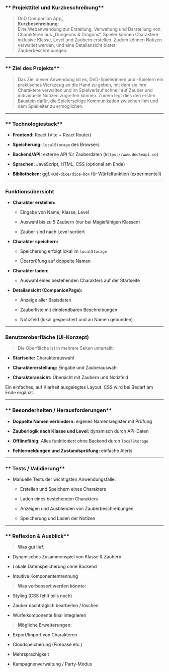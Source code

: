 ### ** Projekttitel und Kurzbeschreibung**

> DnD Companion App_  
> **Kurzbeschreibung**:  
> Eine Webanwendung zur Erstellung, Verwaltung und Darstellung von Charakteren aus „Dungeons & Dragons“. Spieler können Charaktere inklusive Klasse, Level und Zaubern erstellen. Zudem können Notizen verwaltet werden, und eine Detailansicht bietet Zauberbeschreibungen.

---

### ** Ziel des Projekts**

> Das Ziel dieser Anwendung ist es, DnD-Spielerinnen und -Spielern ein praktisches Werkzeug an die Hand zu geben, mit dem sie ihre Charaktere verwalten und im Spielverlauf schnell auf Zauber und individuelle Notizen zugreifen können.
> Zudem legt dies den ersten Baustein dafür, die Spielerseitige Kommunikation zwischen ihm und dem Spielleiter zu ermöglichen. 


---

### ** Technologiestack**

- **Frontend:** React (Vite + React Router)
    
- **Speicherung:** `localStorage` des Browsers
    
- **Backend/API:** externe API für Zauberdaten (`https://www.dnd5eapi.co`)
    
- **Sprachen:** JavaScript, HTML, CSS (optional am Ende)
    
- **Bibliotheken:** ggf. `@3d-dice/dice-box` für Würfelfunktion (experimentell)
    

---

### **Funktionsübersicht**

- **Charakter erstellen:**
    
    - Eingabe von Name, Klasse, Level
        
    - Auswahl bis zu 5 Zaubern (nur bei Magiefähigen Klassen)
	
	- Zauber sind nach Level sortiert

- **Charakter speichern:**
    
    - Speicherung erfolgt lokal im `localStorage`
        
    - Überprüfung auf doppelte Namen
        
- **Charakter laden:**
    
    - Auswahl eines bestehenden Charakters auf der Startseite
        
- **Detailansicht (CompanionPage):**
    
    - Anzeige aller Basisdaten
        
    - Zauberliste mit einblendbaren Beschreibungen
        
    - Notizfeld (lokal gespeichert und an Namen gebunden)
    
    
    

---

### **Benutzeroberfläche (UI-Konzept)**

> Die Oberfläche ist in mehrere Seiten unterteilt:

- **Startseite:** Charakterauswahl
    
- **Charaktererstellung:** Eingabe und Zauberauswahl
    
- **Charakteransicht:** Übersicht mit Zaubern und Notizfeld
    

Ein einfaches, auf Klarheit ausgelegtes Layout. CSS wird bei Bedarf am Ende ergänzt.

---

### ** Besonderheiten / Herausforderungen**

- **Doppelte Namen verhindern:** eigenes Namensregister mit Prüfung
    
- **Zauberlogik nach Klasse und Level:** dynamisch durch API-Daten
    
- **Offlinefähig:** Alles funktioniert ohne Backend durch `localStorage`
    
- **Fehlermeldungen und Zustandsprüfung:** einfache Alerts
    

---

### ** Tests / Validierung**

- Manuelle Tests der wichtigsten Anwendungsfälle:
    
    - Erstellen und Speichern eines Charakters
        
    - Laden eines bestehenden Charakters
        
    - Anzeigen und Ausblenden von Zauberbeschreibungen
        
    - Speicherung und Laden der Notizen
        

---

### ** Reflexion & Ausblick**

> **Was gut lief:**

- Dynamisches Zusammenspiel von Klasse & Zaubern
    
- Lokale Datenspeicherung ohne Backend
    
- Intuitive Komponententrennung
    

> **Was verbessert werden könnte:**

- Styling (CSS fehlt teils noch)
    
- Zauber nachträglich bearbeiten / löschen
    
- Würfelkomponente final integrieren
    

> **Mögliche Erweiterungen:**

- Export/Import von Charakteren
    
- Cloudspeicherung (Firebase etc.)
    
- Mehrsprachigkeit
    
- Kampagnenverwaltung / Party-Modus
    

